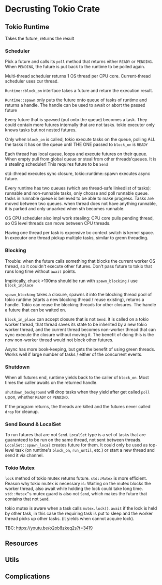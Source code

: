 # Decrusting Tokio Crate

## Tokio Runtime

Takes the future, returns the result

### Scheduler

Pick a future and calls its `poll` method that returns either `READY` or `PENDING`. When `PENDING`, the future is put back to the runtime to be polled again.

Multi-thread scheduler returns 1 OS thread per CPU core.  Current-thread scheduler uses cur thread.

`Runtime::block_on` interface takes a future and return the execution result. 

`Runtime::spawn` only puts the future onto queue of tasks of runtime and returns a handle. The handle can be used to await or abort the passed future

Every future that is `spawn`ed (put onto the queue) becomes a task. They could contain more futures internally that are not tasks. tokio executor only knows tasks but not nested futures.

Only when `block_on` is called, tokio execute tasks on the queue, polling ALL the tasks it has on the queue until THE ONE passed to `block_on` is `READY`

Each thread has local queue, loops and execute futures on their queue. When empty pull from global queue or steal from other threads'queues. It is a stealing scheduler! This requires future to be `Send`

std::thread executes sync closure, tokio::runtime::spawn executes async future.

Every runtime has two queues (which are thread-safe linkedlist of tasks): runnable and non-runnable tasks, only choose and poll runnable queue. tasks in runnable queue is believed to be able to make progress. Tasks are moved between two queues. when thread does not have anything runnable, it is parked and only unparked when sth becomes runnable.

OS CPU scheduler also impl work stealing: CPU core pulls pending thread, so OS level threads can move between CPU threads.

Having one thread per task is expensive bc context switch is kernel space. In executor one thread pickup multiple tasks, similar to grenn threading.

### Blocking

Trouble: when the future calls something that blocks the current worker OS thread, so it couldn't execute other futures. Don't pass future to tokio that runs long time without `await` points. 

Impirically, chuck >100ms should be run with `spawn_blocking` / use `block_inplace` 

`spawn_blocking` takes a closure, spawns it into the blocking thread pool of tokio runtime (starts a new blocking thread / reuse existing), returns a handle. Tokio can reuse the blocking threads for other closures. The handle a future that can be waited on. 

`block_in_place` can accept closure that is not `Send`. It is called on a tokio worker thread, that thread saves its state to be inherited by a new tokio worker thread, and the current thread becomes non-worker thread that can sync execute the closure without moving it. The benefit of doing this is the now non-worker thread would not block other futures.

Async has more book-keeping, but gets the benefit of using green threads. Works well if large number of tasks / either of the concurrent events.

### Shutdown

When all futures end, runtime yields back to the caller of `block_on`. Most times the caller awaits on the returned handle. 

`shutdown_background` will drop tasks when they yield after get called `poll` upon, whether `READY` or `PENDIND`.

If the program returns, the threads are killed and the futures never called `drop` for cleanup.

### Send Bound & LocalSet

To run futures that are not `Send`. `LocalSet` type is a set of tasks that are guaranteed to be run on the same thread, not sent between threads. `LocalSet::spawn_local` creates future for them. It could only be used as top-level task (on runtime's `block_on`, `run_until`, etc.) or start a new thread and send it via channel.

### Tokio Mutex

`lock` method of tokio mutex returns future. `std::Mutex` is more efficient. Reason why tokio mutex is necessary is: Waiting on the mutex blocks the worker thread, also await while holding the lock could take long time. `std::Mutex`''s mutex guard is also not `Send`, which makes the future that contains that not `Send`. 

tokio mutex is aware when a task calls `mutex.lock().await` if the lock is held by other task, in this case the requiring task is put to sleep and the worker thread picks up other tasks. (it yields when cannot acquire lock).

TBC: https://youtu.be/o2ob8zkeq2s?t=3419

## Resources

## Utils

## Complications
